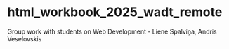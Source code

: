 # html_workbook_2025_wadt_remote
Group work with students on Web Development - Liene Spalviņa, Andris Veselovskis
